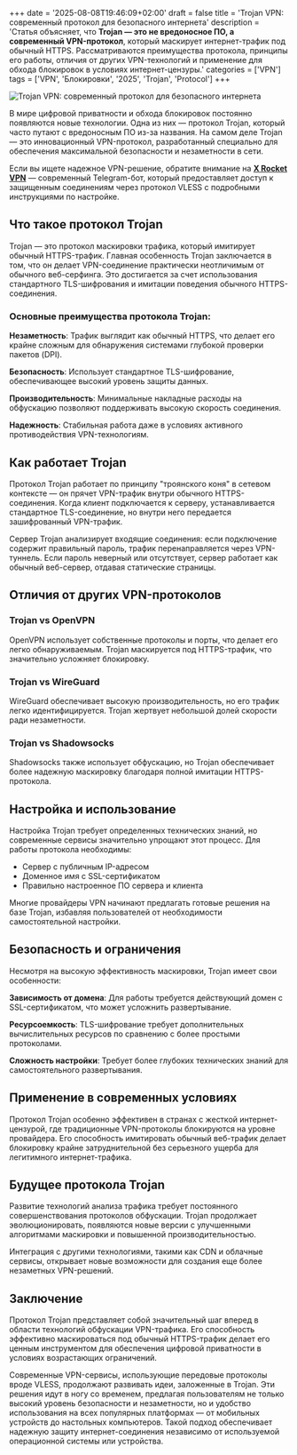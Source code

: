+++
date = '2025-08-08T19:46:09+02:00'
draft = false
title = 'Trojan VPN: современный протокол для безопасного интернета'
description = 'Статья объясняет, что **Trojan — это не вредоносное ПО, а современный VPN-протокол**, который маскирует интернет-трафик под обычный HTTPS. Рассматриваются преимущества протокола, принципы его работы, отличия от других VPN-технологий и применение для обхода блокировок в условиях интернет-цензуры.'
categories = ['VPN']
tags = ['VPN', 'Блокировки', '2025', 'Trojan', 'Protocol']
+++

![Trojan VPN: современный протокол для безопасного интернета](https://ladyfly-content.fra1.cdn.digitaloceanspaces.com/E031640E-E597-4CF2-98CD-A1CB2C94FC65.jpeg)

В мире цифровой приватности и обхода блокировок постоянно появляются новые технологии. Одна из них — протокол Trojan, который часто путают с вредоносным ПО из-за названия. На самом деле Trojan — это инновационный VPN-протокол, разработанный специально для обеспечения максимальной безопасности и незаметности в сети.

Если вы ищете надежное VPN-решение, обратите внимание на **[X Rocket VPN](https://t.me/X_Rocket_VPN_bot?start=ref-b-9)** — современный Telegram-бот, который предоставляет доступ к защищенным соединениям через протокол VLESS с подробными инструкциями по настройке.

## Что такое протокол Trojan

Trojan — это протокол маскировки трафика, который имитирует обычный HTTPS-трафик. Главная особенность Trojan заключается в том, что он делает VPN-соединение практически неотличимым от обычного веб-серфинга. Это достигается за счет использования стандартного TLS-шифрования и имитации поведения обычного HTTPS-соединения.

### Основные преимущества протокола Trojan:

**Незаметность**: Трафик выглядит как обычный HTTPS, что делает его крайне сложным для обнаружения системами глубокой проверки пакетов (DPI).

**Безопасность**: Использует стандартное TLS-шифрование, обеспечивающее высокий уровень защиты данных.

**Производительность**: Минимальные накладные расходы на обфускацию позволяют поддерживать высокую скорость соединения.

**Надежность**: Стабильная работа даже в условиях активного противодействия VPN-технологиям.

## Как работает Trojan

Протокол Trojan работает по принципу "троянского коня" в сетевом контексте — он прячет VPN-трафик внутри обычного HTTPS-соединения. Когда клиент подключается к серверу, устанавливается стандартное TLS-соединение, но внутри него передается зашифрованный VPN-трафик.

Сервер Trojan анализирует входящие соединения: если подключение содержит правильный пароль, трафик перенаправляется через VPN-туннель. Если пароль неверный или отсутствует, сервер работает как обычный веб-сервер, отдавая статические страницы.

## Отличия от других VPN-протоколов

### Trojan vs OpenVPN
OpenVPN использует собственные протоколы и порты, что делает его легко обнаруживаемым. Trojan маскируется под HTTPS-трафик, что значительно усложняет блокировку.

### Trojan vs WireGuard
WireGuard обеспечивает высокую производительность, но его трафик легко идентифицируется. Trojan жертвует небольшой долей скорости ради незаметности.

### Trojan vs Shadowsocks
Shadowsocks также использует обфускацию, но Trojan обеспечивает более надежную маскировку благодаря полной имитации HTTPS-протокола.

## Настройка и использование

Настройка Trojan требует определенных технических знаний, но современные сервисы значительно упрощают этот процесс. Для работы протокола необходимы:

- Сервер с публичным IP-адресом
- Доменное имя с SSL-сертификатом
- Правильно настроенное ПО сервера и клиента

Многие провайдеры VPN начинают предлагать готовые решения на базе Trojan, избавляя пользователей от необходимости самостоятельной настройки.

## Безопасность и ограничения

Несмотря на высокую эффективность маскировки, Trojan имеет свои особенности:

**Зависимость от домена**: Для работы требуется действующий домен с SSL-сертификатом, что может усложнить развертывание.

**Ресурсоемкость**: TLS-шифрование требует дополнительных вычислительных ресурсов по сравнению с более простыми протоколами.

**Сложность настройки**: Требует более глубоких технических знаний для самостоятельного развертывания.

## Применение в современных условиях

Протокол Trojan особенно эффективен в странах с жесткой интернет-цензурой, где традиционные VPN-протоколы блокируются на уровне провайдера. Его способность имитировать обычный веб-трафик делает блокировку крайне затруднительной без серьезного ущерба для легитимного интернет-трафика.

## Будущее протокола Trojan

Развитие технологий анализа трафика требует постоянного совершенствования протоколов обфускации. Trojan продолжает эволюционировать, появляются новые версии с улучшенными алгоритмами маскировки и повышенной производительностью.

Интеграция с другими технологиями, такими как CDN и облачные сервисы, открывает новые возможности для создания еще более незаметных VPN-решений.

## Заключение

Протокол Trojan представляет собой значительный шаг вперед в области технологий обфускации VPN-трафика. Его способность эффективно маскироваться под обычный HTTPS-трафик делает его ценным инструментом для обеспечения цифровой приватности в условиях возрастающих ограничений.

Современные VPN-сервисы, использующие передовые протоколы вроде VLESS, продолжают развивать идеи, заложенные в Trojan. Эти решения идут в ногу со временем, предлагая пользователям не только высокий уровень безопасности и незаметности, но и удобство использования на всех популярных платформах — от мобильных устройств до настольных компьютеров. Такой подход обеспечивает надежную защиту интернет-соединения независимо от используемой операционной системы или устройства.